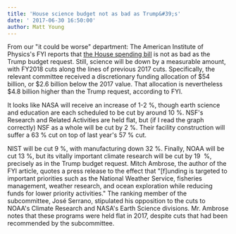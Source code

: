 ```yaml
---
title: 'House science budget not as bad as Trump&#39;s'
date: ' 2017-06-30 16:50:00'
author: Matt Young
---
```


From our "it could be worse" department: The American Institute of Physics's FYI reports that <a href="https://www.aip.org/fyi/2017/house-science-spending-bill-resembles-last-year’s-rebuffing-many-trump-cuts">the House spending bill</a> is not as bad as the Trump budget request. Still, science will be down by a measurable amount, with FY2018 cuts along the lines of previous 2017 cuts. Specifically, the relevant committee received a discretionary funding allocation of $54 billion, or $2.6 billion below the 2017 value. That allocation is nevertheless $4.8 billion higher than the Trump request, according to FYI.

It looks like NASA will receive an increase of 1-2&nbsp;%, though earth science and education are each scheduled to be cut by around 10&nbsp;%. NSF's Research and Related Activities are held flat, but (if I read the graph correctly) NSF as a whole will be cut by 2&nbsp;%. Their facility construction will suffer a 63&nbsp;% cut on top of last year's 57&nbsp;% cut.

NIST will be cut 9&nbsp;%, with manufacturing down 32&nbsp;%. Finally, NOAA will be cut 13&nbsp;%, but its vitally important climate research will be cut by 19 &nbsp;%, precisely as in the Trump budget request. Mitch Ambrose, the author of the FYI article, quotes a press release to the effect that "[f]unding is targeted to important priorities such as the National Weather Service, fisheries management, weather research, and ocean exploration while reducing funds for lower priority activities." The ranking member of the subcommittee, José Serrano, stipulated his opposition to the cuts to NOAA's Climate Research and NASA's Earth Science divisions. Mr. Ambrose notes that these programs were held flat in 2017, despite cuts that had been recommended by the subcommittee.


